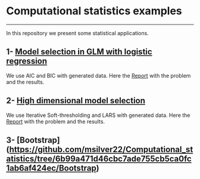 # Computational statistics examples
---
In this repository we present some statistical applications. 

## 1- [Model selection in GLM with logistic regression](https://github.com/msilver22/Computational_statistics/tree/main/GLM_model_selection)

We use AIC and BIC with generated data. Here the [Report](https://github.com/msilver22/Computational_statistics/blob/main/GLM_model_selection/A-report.pdf) with the problem and the results.

## 2- [High dimensional model selection](https://github.com/msilver22/Computational_statistics/tree/3a7ca39b8d0e40db5a163d2e20fa2110b5633dd7/High_model_selection)

We use Iterative Soft-thresholding and LARS with generated data. Here the [Report](https://github.com/msilver22/Computational_statistics/blob/779fe63123c27e59725a00ba5ad386b95c34d12b/High_model_selection/2report.pdf) with the problem and the results.

## 3- [Bootstrap] (https://github.com/msilver22/Computational_statistics/tree/6b99a471d46cbc7ade755cb5ca0fc1ab6af424ec/Bootstrap)


